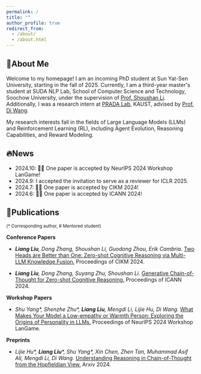 ```yaml
---
permalink: /
title: ""
author_profile: true
redirect_from: 
  - /about/
  - /about.html
---
```


## 👋About Me
Welcome to my homepage! I am an incoming PhD student at Sun Yat-Sen University, starting in the fall of 2025.
Currently, I am a third-year master's student at SUDA NLP Lab, School of Computer Science and Technology, Soochow University, under the supervision of [Prof. Shoushan Li](https://scholar.google.com.hk/citations?user=ZRGSxdUAAAAJ). 
Additionally, I was a research intern at [PRADA Lab](https://pradalab1.github.io/), KAUST, advised by [Prof. Di Wang](https://scholar.google.com/citations?user=5hGRe_QAAAAJ). 

My research interests fall in the fields of Large Language Models (LLMs) and Reinforcement Learning (RL), including Agent Evolution, Reasoning Capabilities, and Reward Modeling.

## 🔥News
- 2024.10: 🎉🎉 One paper is accepted by NeurIPS 2024 Workshop LanGame!
- 2024.9: I accepted the invitation to serve as a reviewer for ICLR 2025.
- 2024.7: 🎉🎉 One paper is accepted by CIKM 2024!
- 2024.6: 🎉🎉 One paper is accepted by ICANN 2024!

## 📝Publications

<small>(* Corresponding author, # Mentored student)</small>

**Conference Papers**
- _**Liang Liu**, Dong Zhang, Shoushan Li, Guodong Zhou, Erik Cambria._ [Two Heads are Better than One: Zero-shot Cognitive Reasoning via Multi-LLM Knowledge Fusion.](https://dl.acm.org/doi/abs/10.1145/3627673.3679744) Proceedings of CIKM 2024.

- _**Liang Liu**, Dong Zhang, Suyang Zhu, Shoushan Li._ [Generative Chain-of-Thought for Zero-shot Cognitive Reasoning.](https://link.springer.com/chapter/10.1007/978-3-031-72344-5_22) Proceedings of ICANN 2024.

**Workshop Papers**
- _Shu Yang*, Shenzhe Zhu*, **Liang Liu**, Mengdi Li, Lijie Hu, Di Wang._ [What Makes Your Model a Low-empathy or Warmth Person: Exploring the Origins of Personality in LLMs.](https://openreview.net/pdf?id=yTPbrLyOgd) Proceedings of NeurIPS 2024 Workshop LanGame.

**Preprints**
- _Lijie Hu*, **Liang Liu***, Shu Yang*, Xin Chen, Zhen Tan, Muhammad Asif Ali, Mengdi Li, Di Wang._ [Understanding Reasoning in Chain-of-Thought from the Hopfieldian View.](https://arxiv.org/pdf/2410.03595) Arxiv 2024.